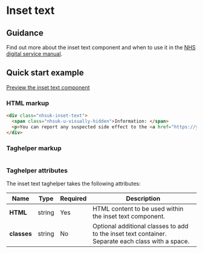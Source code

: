 ﻿# Inset text

## Guidance

Find out more about the inset text component and when to use it in the [NHS digital service manual](https://beta.nhs.uk/service-manual/styles-components-patterns/inset-text).

## Quick start example

[Preview the inset text component](https://dotnetcorefelpoc.azurewebsites.net/components/inset-text)

### HTML markup

```html
<div class="nhsuk-inset-text">
  <span class="nhsuk-u-visually-hidden">Information: </span>
  <p>You can report any suspected side effect to the <a href="https://yellowcard.mhra.gov.uk/" title="External website">UK safety scheme</a>.</p>
</div>
```

### Taghelper markup

```

```

### Taghelper attributes

The inset text taghelper takes the following attributes:

| Name                    | Type     | Required  | Description  |
| ------------------------|----------|-----------|--------------|
| **HTML**                | string   | Yes       | HTML content to be used within the inset text component. |
| **classes**             | string   | No        | Optional additional classes to add to the inset text container. Separate each class with a space. |
